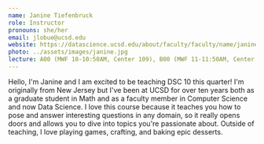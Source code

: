 ```yaml
---
name: Janine Tiefenbruck
role: Instructor
pronouns: she/her
email: jlobue@ucsd.edu
website: https://datascience.ucsd.edu/about/faculty/faculty/name/janine-tiefenbruck/
photo: ../assets/images/janine.jpg
lecture: A00 (MWF 10-10:50AM, Center 109), B00 (MWF 11-11:50AM, Center 109)
---
```

Hello, I'm Janine and I am excited to be teaching DSC 10 this quarter! I'm originally from New Jersey but I've been at UCSD for over ten years both as a graduate student in Math and as a faculty member in Computer Science and now Data Science.  I love this course because it teaches you how to pose and answer interesting questions in any domain, so it really opens doors and allows you to dive into topics you're passionate about. Outside of teaching, I love playing games, crafting, and baking epic desserts.